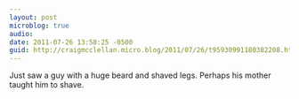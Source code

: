 ```yaml
---
layout: post
microblog: true
audio: 
date: 2011-07-26 13:58:25 -0500
guid: http://craigmcclellan.micro.blog/2011/07/26/t95930991180382208.html
---
```

Just saw a guy with a huge beard and shaved legs. Perhaps his mother taught him to shave.
